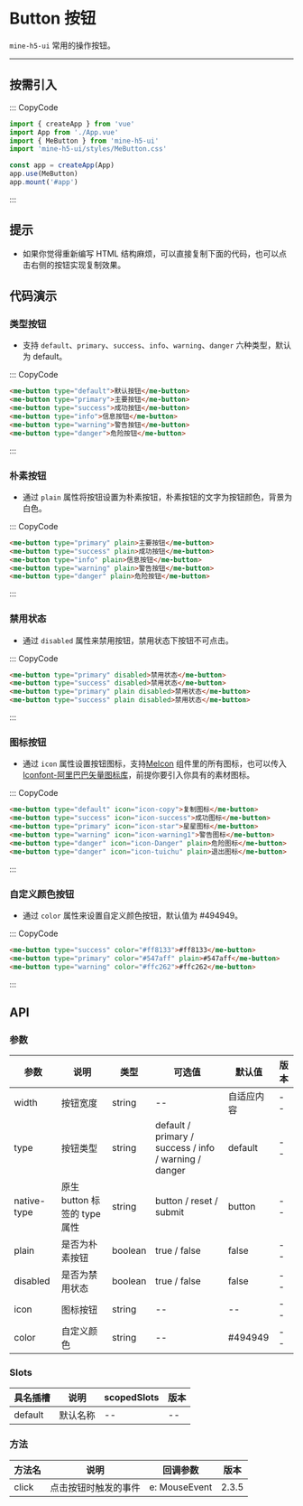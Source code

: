# Button 按钮

`mine-h5-ui` 常用的操作按钮。

---

## 按需引入

::: CopyCode

```js
import { createApp } from 'vue'
import App from './App.vue'
import { MeButton } from 'mine-h5-ui'
import 'mine-h5-ui/styles/MeButton.css'

const app = createApp(App)
app.use(MeButton)
app.mount('#app')
```

:::

## 提示

- 如果你觉得重新编写 HTML 结构麻烦，可以直接复制下面的代码，也可以点击右侧的按钮实现复制效果。

## 代码演示

### 类型按钮

- 支持 `default`、`primary`、`success`、`info`、`warning`、`danger` 六种类型，默认为 default。

::: CopyCode

```html
<me-button type="default">默认按钮</me-button>
<me-button type="primary">主要按钮</me-button>
<me-button type="success">成功按钮</me-button>
<me-button type="info">信息按钮</me-button>
<me-button type="warning">警告按钮</me-button>
<me-button type="danger">危险按钮</me-button>
```

:::

### 朴素按钮

- 通过 `plain` 属性将按钮设置为朴素按钮，朴素按钮的文字为按钮颜色，背景为白色。

::: CopyCode

```html
<me-button type="primary" plain>主要按钮</me-button>
<me-button type="success" plain>成功按钮</me-button>
<me-button type="info" plain>信息按钮</me-button>
<me-button type="warning" plain>警告按钮</me-button>
<me-button type="danger" plain>危险按钮</me-button>
```

:::

### 禁用状态

- 通过 `disabled` 属性来禁用按钮，禁用状态下按钮不可点击。

::: CopyCode

```html
<me-button type="primary" disabled>禁用状态</me-button>
<me-button type="success" disabled>禁用状态</me-button>
<me-button type="primary" plain disabled>禁用状态</me-button>
<me-button type="success" plain disabled>禁用状态</me-button>
```

:::

### 图标按钮

- 通过 `icon` 属性设置按钮图标，支持[MeIcon](/doc/icon) 组件里的所有图标，也可以传入[Iconfont-阿里巴巴矢量图标库](https://www.iconfont.cn/)，前提你要引入你具有的素材图标。

::: CopyCode

```html
<me-button type="default" icon="icon-copy">复制图标</me-button>
<me-button type="success" icon="icon-success">成功图标</me-button>
<me-button type="primary" icon="icon-star">星星图标</me-button>
<me-button type="warning" icon="icon-warning1">警告图标</me-button>
<me-button type="danger" icon="icon-Danger" plain>危险图标</me-button>
<me-button type="danger" icon="icon-tuichu" plain>退出图标</me-button>
```

:::

### 自定义颜色按钮

- 通过 `color` 属性来设置自定义颜色按钮，默认值为 #494949。

::: CopyCode

```html
<me-button type="success" color="#ff8133">#ff8133</me-button>
<me-button type="primary" color="#547aff" plain>#547aff</me-button>
<me-button type="warning" color="#ffc262">#ffc262</me-button>
```

:::

## API

### 参数

| 参数        | 说明                         | 类型    | 可选值                                                | 默认值     | 版本 |
| ----------- | ---------------------------- | ------- | ----------------------------------------------------- | ---------- | ---- |
| width       | 按钮宽度                     | string  | --                                                    | 自适应内容 | --   |
| type        | 按钮类型                     | string  | default / primary / success / info / warning / danger | default    | --   |
| native-type | 原生 button 标签的 type 属性 | string  | button / reset / submit                               | button     | --   |
| plain       | 是否为朴素按钮               | boolean | true / false                                          | false      | --   |
| disabled    | 是否为禁用状态               | boolean | true / false                                          | false      | --   |
| icon        | 图标按钮                     | string  | --                                                    | --         | --   |
| color       | 自定义颜色                   | string  | --                                                    | #494949    | --   |

### Slots

| 具名插槽 | 说明     | scopedSlots | 版本 |
| -------- | -------- | ----------- | ---- |
| default  | 默认名称 | --          | --   |

### 方法

| 方法名 | 说明                 | 回调参数      | 版本  |
| ------ | -------------------- | ------------- | ----- |
| click  | 点击按钮时触发的事件 | e: MouseEvent | 2.3.5 |
